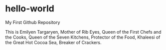 # hello-world
My First Github Repository

This is Emilyen Targaryen, Mother of Rib Eyes, Queen of the First Chefs and the Cooks, Queen of the Seven Kitchens, Protector of the Food, Khaleesi of the Great Hot Cocoa Sea, Breaker of Crackers.
